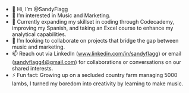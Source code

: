 - 👋 Hi, I’m @SandyFlagg
- 👀 I’m interested in Music and Marketing.
- 🌱 Currently expanding my skillset in coding through Codecademy, improving my Spanish, and taking an Excel course to enhance my analytical capabilities.
- 💞️ I’m looking to collaborate on projects that bridge the gap between music and marketing.
- 📫 Reach out via LinkedIn (www.linkedin.com/in/sandyflagg) or email (sandyflagg4@gmail.com) for collaborations or conversations on our shared interests.
- ⚡ Fun fact: Growing up on a secluded country farm managing 5000 lambs, I turned my boredom into creativity by learning to make music.
<!---
SandyFlagg/SandyFlagg is a ✨ special ✨ repository because its `README.md` (this file) appears on your GitHub profile.
You can click the Preview link to take a look at your changes.
--->
